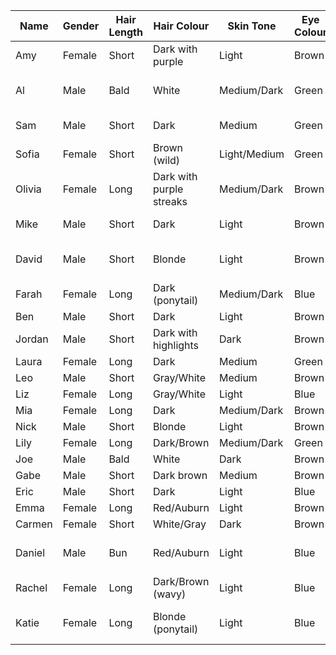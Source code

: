 | Name   | Gender | Hair Length | Hair Colour              | Skin Tone    | Eye Colour | Glasses | Facial Hair           | Headwear           | Jewellery |
| ------ | ------ | ----------- | ------------------------ | ------------ | ---------- | ------- | --------------------- | ------------------ | --------- |
| Amy    | Female | Short       | Dark with purple         | Light        | Brown      | Yes     | None                  | None               | None      |
| Al     | Male   | Bald        | White                    | Medium/Dark  | Green      | Yes     | Full beard & mustache | None               | None      |
| Sam    | Male   | Short       | Dark                     | Medium       | Green      | No      | Stubble               | Yellow flatcap     | None      |
| Sofia  | Female | Short       | Brown (wild)             | Light/Medium | Green      | No      | None                  | None               | Earrings  |
| Olivia | Female | Long        | Dark with purple streaks | Medium/Dark  | Brown      | No      | None                  | None               | None      |
| Mike   | Male   | Short       | Dark                     | Light        | Brown      | No      | None                  | Red beanie         | None      |
| David  | Male   | Short       | Blonde                   | Light        | Brown      | No      | Mustache              | Blue baseball cap  | None      |
| Farah  | Female | Long        | Dark (ponytail)          | Medium/Dark  | Blue       | No      | None                  | None               | None      |
| Ben    | Male   | Short       | Dark                     | Light        | Brown      | Yes     | None                  | None               | None      |
| Jordan | Male   | Short       | Dark with highlights     | Dark         | Brown      | No      | Beard                 | None               | Earrings  |
| Laura  | Female | Long        | Dark                     | Medium       | Green      | No      | None                  | None               | Earrings  |
| Leo    | Male   | Short       | Gray/White               | Medium       | Brown      | No      | Stubble               | None               | None      |
| Liz    | Female | Long        | Gray/White               | Light        | Blue       | Yes     | None                  | None               | None      |
| Mia    | Female | Long        | Dark                     | Medium/Dark  | Brown      | No      | None                  | None               | None      |
| Nick   | Male   | Short       | Blonde                   | Light        | Brown      | No      | None                  | None               | Earrings  |
| Lily   | Female | Long        | Dark/Brown               | Medium/Dark  | Green      | No      | None                  | Headscarf          | None      |
| Joe    | Male   | Bald        | White                    | Dark         | Brown      | Yes     | Mustache              | None               | None      |
| Gabe   | Male   | Short       | Dark brown               | Medium       | Brown      | No      | None                  | None               | None      |
| Eric   | Male   | Short       | Dark                     | Light        | Blue       | No      | None                  | None               | None      |
| Emma   | Female | Long        | Red/Auburn               | Light        | Brown      | No      | None                  | None               | None      |
| Carmen | Female | Short       | White/Gray               | Dark         | Brown      | No      | None                  | None               | Earrings  |
| Daniel | Male   | Bun         | Red/Auburn               | Light        | Blue       | No      | Full beard & mustache | None               | None      |
| Rachel | Female | Long        | Dark/Brown (wavy)        | Light        | Blue       | Yes     | None                  | None               | Earrings  |
| Katie  | Female | Long        | Blonde (ponytail)        | Light        | Blue       | No      | None                  | Green baseball cap | None      |
